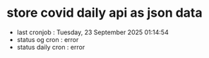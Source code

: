 # store covid daily api as json data

- last cronjob : Tuesday, 23 September 2025 01:14:54
- status og cron : error
- status daily cron : error
      
      